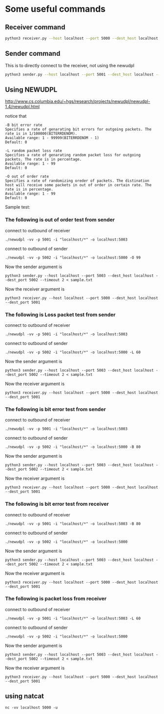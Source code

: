 
# Some useful commands
## Receiver command
```sh
python3 receiver.py --host localhost --port 5000 --dest_host localhost --dest_port 5001
```

## Sender command
This is to directly connect to the receiver, not using the newudpl
```sh
python3 sender.py --host localhost --port 5001 --dest_host localhost --dest_port 5000 --timeout 2 < sample.txt
```

## Using NEWUDPL
http://www.cs.columbia.edu/~hgs/research/projects/newudpl/newudpl-1.4/newudpl.html

notice that
```shell script
-B bit error rate
Specifies a rate of genarating bit errors for outgoing packets. The rate is in 1/100000(BITERRDENOM).
Available range: 1 - 99999(BITERRDENOM - 1)
Default: 0

-L random packet loss rate
Specifies a rate of genarating random packet loss for outgoing packets. The rate is in percentage.
Available range: 1 - 99
Default: 0

-O out of order rate
Specifies a rate of randomizing oreder of packets. The distination host will receive some packets in out of order in certain rate. The rate is in percentage.
Available range: 1 - 99
Default: 0
```

Sample test:

### The following is out of order test from sender

connect to outbound of receiver
```shell script
./newudpl -vv -p 5001 -i "localhost/*" -o localhost:5003
```

connect to outbound of sender
```shell script
./newudpl -vv -p 5002 -i "localhost/*" -o localhost:5000 -O 99
```

Now the sender argument is
```shell script
python3 sender.py --host localhost --port 5003 --dest_host localhost --dest_port 5002 --timeout 2 < sample.txt
```

Now the receiver argument is 
```shell script
python3 receiver.py --host localhost --port 5000 --dest_host localhost --dest_port 5001
```

### The following is Loss packet test from sender
connect to outbound of receiver
```shell script
./newudpl -vv -p 5001 -i "localhost/*" -o localhost:5003
```

connect to outbound of sender
```shell script
./newudpl -vv -p 5002 -i "localhost/*" -o localhost:5000 -L 60
```

Now the sender argument is
```shell script
python3 sender.py --host localhost --port 5003 --dest_host localhost --dest_port 5002 --timeout 2 < sample.txt
```

Now the receiver argument is 
```shell script
python3 receiver.py --host localhost --port 5000 --dest_host localhost --dest_port 5001
```

### The following is bit error test from sender

connect to outbound of receiver
```shell script
./newudpl -vv -p 5001 -i "localhost/*" -o localhost:5003
```

connect to outbound of sender
```shell script
./newudpl -vv -p 5002 -i "localhost/*" -o localhost:5000 -B 80
```

Now the sender argument is
```shell script
python3 sender.py --host localhost --port 5003 --dest_host localhost --dest_port 5002 --timeout 2 < sample.txt
```

Now the receiver argument is 
```shell script
python3 receiver.py --host localhost --port 5000 --dest_host localhost --dest_port 5001
```

### The following is bit error test from receiver
connect to outbound of receiver
```shell script
./newudpl -vv -p 5001 -i "localhost/*" -o localhost:5003 -B 80
```

connect to outbound of sender
```shell script
./newudpl -vv -p 5002 -i "localhost/*" -o localhost:5000
```

Now the sender argument is
```shell script
python3 sender.py --host localhost --port 5003 --dest_host localhost --dest_port 5002 --timeout 2 < sample.txt
```

Now the receiver argument is 
```shell script
python3 receiver.py --host localhost --port 5000 --dest_host localhost --dest_port 5001
```

### The following is packet loss from receiver
connect to outbound of receiver
```shell script
./newudpl -vv -p 5001 -i "localhost/*" -o localhost:5003 -L 60
```

connect to outbound of sender
```shell script
./newudpl -vv -p 5002 -i "localhost/*" -o localhost:5000
```

Now the sender argument is
```shell script
python3 sender.py --host localhost --port 5003 --dest_host localhost --dest_port 5002 --timeout 2 < sample.txt
```

Now the receiver argument is 
```shell script
python3 receiver.py --host localhost --port 5000 --dest_host localhost --dest_port 5001
```


## using natcat
```shell script
nc -vv localhost 5000 -u
```